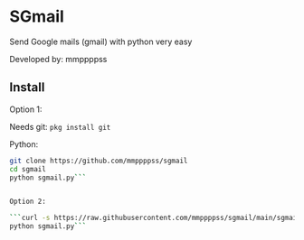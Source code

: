 # SGmail
Send Google mails (gmail) with python very easy

Developed by: mmppppss

## Install

Option 1:

Needs 
git: ```pkg install git```

Python:
```bash pkg install python
git clone https://github.com/mmppppss/sgmail
cd sgmail
python sgmail.py```


Option 2:

```curl -s https://raw.githubusercontent.com/mmppppss/sgmail/main/sgmail.py>sgmail.py
python sgmail.py```
